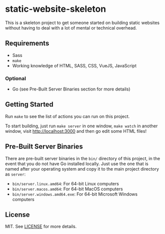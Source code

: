 # static-website-skeleton

This is a skeleton project to get someone started on building static websites without having to deal with a lot of mental or technical overhead.

## Requirements

* Sass
* `make`
* Working knowledge of HTML, SASS, CSS, VueJS, JavaScript

### Optional

* Go (see Pre-Built Server Binaries section for more details)

## Getting Started

Run `make` to see the list of actions you can run on this project.

To start building, just run `make server` in one window, `make watch` in another window, visit [http://localhost:3000](http://localhost:3000) and then go edit some HTML files!

## Pre-Built Server Binaries

There are pre-built server binaries in the `bin/` directory of this project, in the event that you do not have Go installed locally.  Just use the one that is named after your operating system and copy it to the main project directory as `server`:

* `bin/server.linux.amd64`: For 64-bit Linux computers
* `bin/server.macos.amd64`: For 64-bit MacOS computers
* `bin/server.windows.amd64.exe`: For 64-bit Microsoft Windows computers

## License

MIT.  See [LICENSE](LICENSE) for more details.
